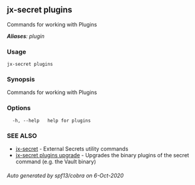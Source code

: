 ## jx-secret plugins

Commands for working with Plugins

***Aliases**: plugin*

### Usage

```
jx-secret plugins
```

### Synopsis

Commands for working with Plugins

### Options

```
  -h, --help   help for plugins
```

### SEE ALSO

* [jx-secret](jx-secret.md)	 - External Secrets utility commands
* [jx-secret plugins upgrade](jx-secret_plugins_upgrade.md)	 - Upgrades the binary plugins of the secret command (e.g. the Vault binary)

###### Auto generated by spf13/cobra on 6-Oct-2020
